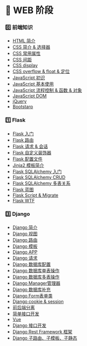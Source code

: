 # :pushpin: WEB 阶段

### :zero: 前端知识

- [HTML 简介][@0.1]
- [CSS 简介 & 选择器][@0.2]
- [CSS 常用属性][@0.3]
- [CSS 间距][@0.4]
- [CSS display][@0.5]
- [CSS overflow & float & 定位][@0.6]
- [JavaScript 初识][@0.7]
- [JavaScript 基本使用][@0.8]
- [JavaScript 流程控制 & 函数 & 对象][@0.9]
- [JavaScript DOM][@0.91]
- [jQuery][@0.92]
- [Bootstarp][@0.93]

### :one: Flask

- [Flask 入门][@1.0]
- [Flask 路由][@1.1]
- [Flask 请求 & 会话][@1.1.0]
- [Flask 自定义装饰器][@1.1.1]
- [Flask 配置文件][@1.1.2]
- [Jinja2 模板简介][@1.2]
- [Flask SQLAlchemy 入门][@1.3]
- [Flask SQLAlchemy CRUD][@1.4]
- [Flask SQLAlchemy 多表关系][@1.5]
- [Flask 蓝图][@1.6]
- [Flask Script & Migrate][@1.7]
- [Flask WTF][@1.8]

### :three: Django

- [Django 简介][@2.0]
- [Django 视图][@2.1]
- [Django 路由][@2.2]
- [Django 模板][@2.3]
- [Django APP][@2.4]
- [Django 请求][@2.5]
- [Django 数据库配置][@2.6]
- [Django 数据库单表操作][@2.7]
- [Django 数据库多表操作][@2.8]
- [Django Manager管理器][@2.8.1]
- [Django 数据库补充][@2.9]
- [Django Form表单类][@3.0]
- [Django cookie & session][@3.1]
- [前后端分离][@3.2]
- [简单接口开发][@3.3]
- [Vue][@3.4]
- [Django 接口开发][@3.5]
- [Django Rest Framework 框架][@3.6]
- [Django 子路由、子模板、子静态][@3.7]




[@0.1]:./前端/HTML常见标签.md
[@0.2]:./前端/CSS简介&选择器.md
[@0.3]:./前端/CSS样式常用属性.md
[@0.4]:./前端/CSS间距.md
[@0.5]:./前端/CSSdisplay.md
[@0.6]:./前端/CSS定位.md
[@0.7]:./前端/JavaScript初识.md
[@0.8]:./前端/JavaScript基本使用.md
[@0.9]:./前端/流程控制&函数&对象.md
[@0.91]:./前端/JavaScriptDOM.md
[@0.92]:./前端/jQuery.md
[@0.93]:./前端/Bootstrap.md
[@1.0]:./Flask/Flask入门.md
[@1.1]:./Flask/Flask路由.md
[@1.1.0]:./Flask/flask请求&会话.md
[@1.1.1]:./Flask/Flask使用自定义装饰器.md
[@1.1.2]:./Flask/Flask配置文件.md
[@1.2]:./Flask/Jinja2模板简介.md
[@1.3]:./Flask/FlaskSQLAlchemy上.md
[@1.4]:./Flask/FlaskSQLAlchemyCRUD.md
[@1.5]:./Flask/FlaskSQLAlchemy关系.md
[@1.6]:./Flask/Flask蓝图.md
[@1.7]:./Flask/Flask-script&Migrate.md
[@1.8]:./Flask/Flask-WTF.md
[@2.0]:./Django/Django简介.png
[@2.1]:./Django/Django视图.md
[@2.2]:./Django/Django路由.md
[@2.3]:./Django/Django模板.md
[@2.4]:./Django/DjangoAPP.md
[@2.5]:./Django/Django请求.md
[@2.6]:./Django/Django数据库配置.md
[@2.7]:./Django/Django数据库单表操作.md
[@2.8]:./Django/Django数据库多表操作.md
[@2.8.1]:./Django/DjangoManager管理器.md
[@2.9]:./Django/Django数据库补充.md
[@3.0]:./Django/DjangoForm表单类.md
[@3.1]:./Django/Django会话.md
[@3.2]:./Django/前后端分离.md
[@3.3]:./Django/简单接口开发.md
[@3.4]:./Django/Vue.md
[@3.5]:./Django/Django接口开发.md
[@3.6]:./Django/DjangoRestFramework.md
[@3.7]:./Django/Django子路由,子模板,子静态.md
